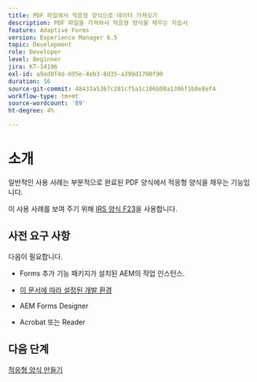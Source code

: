 ```yaml
---
title: PDF 파일에서 적응형 양식으로 데이터 가져오기
description: PDF 파일을 가져와서 적응형 양식을 채우는 자습서
feature: Adaptive Forms
version: Experience Manager 6.5
topic: Development
role: Developer
level: Beginner
jira: KT-14196
exl-id: a9ad8f4d-695e-4eb3-8d35-a399d1700f90
duration: 16
source-git-commit: 48433a5367c281cf5a1c106b08a1306f1b0e8ef4
workflow-type: tm+mt
source-wordcount: '89'
ht-degree: 4%

---
```


# 소개

일반적인 사용 사례는 부분적으로 완료된 PDF 양식에서 적응형 양식을 채우는 기능입니다.

이 사용 사례를 보여 주기 위해 [IRS 양식 F23](./assets/f23.pdf)을 사용합니다.

## 사전 요구 사항

다음이 필요합니다.

* Forms 추가 기능 패키지가 설치된 AEM의 작업 인스턴스.

* [이 문서에 따라 설정된 개발 환경](https://experienceleague.adobe.com/docs/experience-manager-learn/forms/creating-your-first-osgi-bundle/create-your-first-osgi-bundle.html)

* AEM Forms Designer

* Acrobat 또는 Reader

## 다음 단계

[적응형 양식 만들기](./create-adaptive-form.md)
